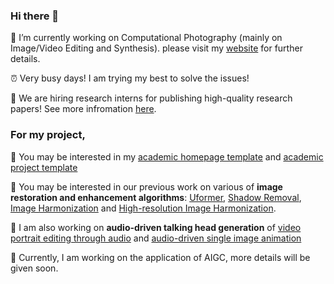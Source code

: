 ### Hi there 👋
🔭 I’m currently working on Computational Photography (mainly on Image/Video Editing and Synthesis). please visit my [website](http://vinthony.github.io) for further details.

⏰ Very busy days! I am trying my best to solve the issues!

📍 We are hiring research interns for publishing high-quality research papers! See more infromation [here](https://zhuanlan.zhihu.com/p/423801997).


### For my project,

🧸 You may be interested in my [academic homepage template](https://github.com/vinthony/academic) and [academic project template](https://github.com/vinthony/project-page-template)

🧸 You may be interested in our previous work on various of __image restoration and enhancement algorithms__: [Uformer](https://github.com/ZhendongWang6/Uformer), [Shadow Removal](https://github.com/vinthony/ghost-free-shadow-removal), [Image Harmonization](https://github.com/vinthony/s2am) and [High-resolution Image Harmonization](https://github.com/stefanLeong/S2CRNet).

🧸 I am also working on __audio-driven talking head generation__ of [video portrait editing through audio](https://github.com/vinthony/video-retalking) and [audio-driven single image animation](https://github.com/Winfredy/SadTalker)

🧸 Currently, I am working on the application of AIGC, more details will be given soon.

<!--
[![Xiaodong Cun's github stats](https://github-readme-stats.vercel.app/api?username=vinthony&show_icons=true&theme=dracula)](https://github.com/anuraghazra/github-readme-stats)


**vinthony/vinthony** is a ✨ _special_ ✨ repository because its `README.md` (this file) appears on your GitHub profile.
-->



